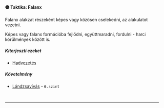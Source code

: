 #### 🟡 Taktika: Falanx

Falanx alakzat részeként képes vagy közösen cselekedni, az alakulatot vezetni.

Képes vagy falanx formációba fejlődni, együttmaradni, fordulni - harci körülmények között is.

##### Kiterjeszti ezeket

- [Hadvezetés](../kepzettsegek/hadaszat.md)

##### Követelmény

- [Lándzsavívás](../kepzettsegek/harcmodor.md) - `6.szint`

<br />

---
